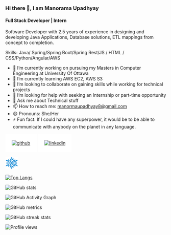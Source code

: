 ### Hi there 👋, I am Manorama Upadhyay
#### Full Stack Developer | Intern
Software Developer with 2.5 years of experience in designing and developing Java Applications, Database solutions, ETL mappings from concept to completion. 

Skills: Java/ Spring/Spring Boot/Spring Rest/JS / HTML / CSS/Python/Angular/AWS

- 🔭 I’m currently working on pursuing my Masters in Computer Engineering at University Of Ottawa 
- 🌱 I’m currently learning AWS EC2, AWS S3 
- 👯 I’m looking to collaborate on gaining skills while working for technical projects 
- 🤔 I’m looking for help with seeking an Internship or part-time opportunity 
- 💬 Ask me about Technical stuff 
- 📫 How to reach me: manormaupadhyay8@gmail.com 
- 😄 Pronouns: She/Her 
- ⚡ Fun fact: If I could have any superpower, it would be to be able to communicate with anybody on the planet in any language. 


[<img src='https://cdn.jsdelivr.net/npm/simple-icons@3.0.1/icons/github.svg' alt='github' height='40' style="background-color:white;padding:20px;">](https://github.com/MANORAMAUPADHYAY)  [<img src='https://cdn.jsdelivr.net/npm/simple-icons@3.0.1/icons/linkedin.svg' alt='linkedin' height='40'  style="background-color:white;padding:20px;">](https://www.linkedin.com/in/www.linkedin.com/in/manorama-upadhyay/)  

<a href='https://archiveprogram.github.com/'><img src='https://raw.githubusercontent.com/acervenky/animated-github-badges/master/assets/acbadge.gif' width='40' height='40'></a> 

[![Top Langs](https://github-readme-stats.vercel.app/api/top-langs/?username=MANORAMAUPADHYAY)](https://github.com/anuraghazra/github-readme-stats)

![GitHub stats](https://github-readme-stats.vercel.app/api?username=MANORAMAUPADHYAY&show_icons=true)  

![GitHub Activity Graph](https://activity-graph.herokuapp.com/graph?username=MANORAMAUPADHYAY)  

![GitHub metrics](https://metrics.lecoq.io/MANORAMAUPADHYAY)  

![GitHub streak stats](https://github-readme-streak-stats.herokuapp.com/?user=MANORAMAUPADHYAY)  

![Profile views](https://gpvc.arturio.dev/MANORAMAUPADHYAY)  
